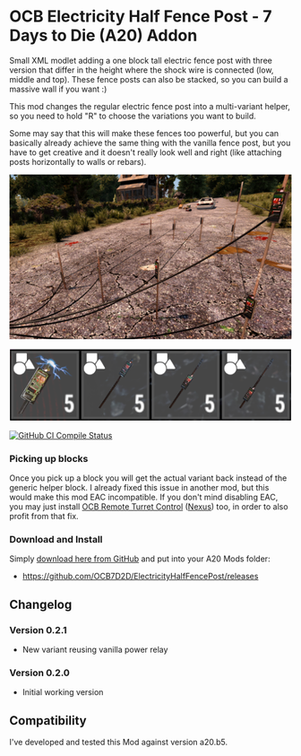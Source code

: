 # OCB Electricity Half Fence Post - 7 Days to Die (A20) Addon

Small XML modlet adding a one block tall electric fence post with
three version that differ in the height where the shock wire is
connected (low, middle and top). These fence posts can also be
stacked, so you can build a massive wall if you want :)

This mod changes the regular electric fence post into a
multi-variant helper, so you need to hold "R" to choose
the variations you want to build.

Some may say that this will make these fences too powerful, but
you can basically already achieve the same thing with the vanilla
fence post, but you have to get creative and it doesn't really look
well and right (like attaching posts horizontally to walls or rebars).

![Simple Showcase](Screens/in-game-showcase.jpg)

![Toolbar Variations](Screens/toolbar-variations.png)

[![GitHub CI Compile Status][3]][2]

### Picking up blocks

Once you pick up a block you will get the actual variant back instead
of the generic helper block. I already fixed this issue in another mod,
but this would make this mod EAC incompatible. If you don't mind disabling
EAC, you may just install [OCB Remote Turret Control][4] ([Nexus][5])
too, in order to also profit from that fix.

[4]: https://github.com/OCB7D2D/OcbRemoteTurretControl
[5]: https://www.nexusmods.com/7daystodie/mods/2279

### Download and Install

Simply [download here from GitHub][1] and put into your A20 Mods folder:

- https://github.com/OCB7D2D/ElectricityHalfFencePost/releases

## Changelog

### Version 0.2.1

- New variant reusing vanilla power relay

### Version 0.2.0

- Initial working version

## Compatibility

I've developed and tested this Mod against version a20.b5.

[1]: https://github.com/OCB7D2D/ElectricityHalfFencePost/releases
[2]: https://github.com/OCB7D2D/ElectricityHalfFencePost/actions/workflows/ci.yml
[3]: https://github.com/OCB7D2D/ElectricityHalfFencePost/actions/workflows/ci.yml/badge.svg
